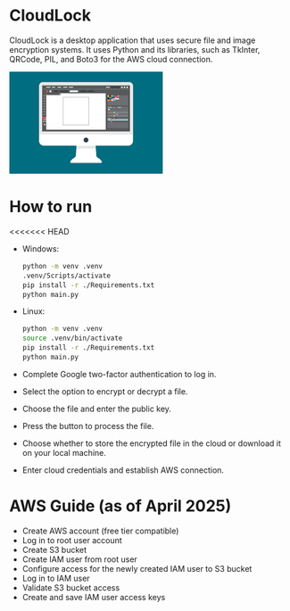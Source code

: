 # CloudLock

CloudLock is a desktop application that uses secure file and image encryption systems. It uses Python and its libraries, such as TkInter, QRCode, PIL, and Boto3 for the AWS cloud connection.

![This is a screenshot.](Images/images.png)

# How to run
<<<<<<< HEAD

- Windows:
  ```bash
  python -m venv .venv
  .venv/Scripts/activate
  pip install -r ./Requirements.txt
  python main.py
  ```
- Linux:
  ```bash
  python -m venv .venv
  source .venv/bin/activate
  pip install -r ./Requirements.txt
  python main.py
  ```

- Complete Google two-factor authentication to log in.
- Select the option to encrypt or decrypt a file.
- Choose the file and enter the public key.
- Press the button to process the file.
- Choose whether to store the encrypted file in the cloud or download it on your local machine.
- Enter cloud credentials and establish AWS connection.
  
# AWS Guide (as of April 2025)

- Create AWS account (free tier compatible)
- Log in to root user account
- Create S3 bucket
- Create IAM user from root user
- Configure access for the newly created IAM user to S3 bucket
- Log in to IAM user
- Validate S3 bucket access
- Create and save IAM user access keys
